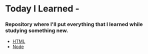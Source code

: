 # Today I Learned - 
### Repository where I'll put everything that I learned while studying something new.

- [HTML](https://github.com/Brunosalesb/today-i-learned/tree/master/html)
- [Node](https://github.com/Brunosalesb/today-i-learned/tree/master/node)
